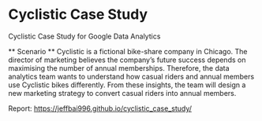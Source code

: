 # Cyclistic Case Study
Cyclistic Case Study for Google Data Analytics

** Scenario **
Cyclistic is a fictional bike-share company in Chicago. The director of marketing believes the company’s future success depends on maximising the number of annual memberships. Therefore, the data analytics team wants to understand how casual riders and annual members use Cyclistic bikes differently. From these insights, the team will design a new marketing strategy to convert casual riders into annual members.

Report: https://jeffbai996.github.io/cyclistic_case_study/